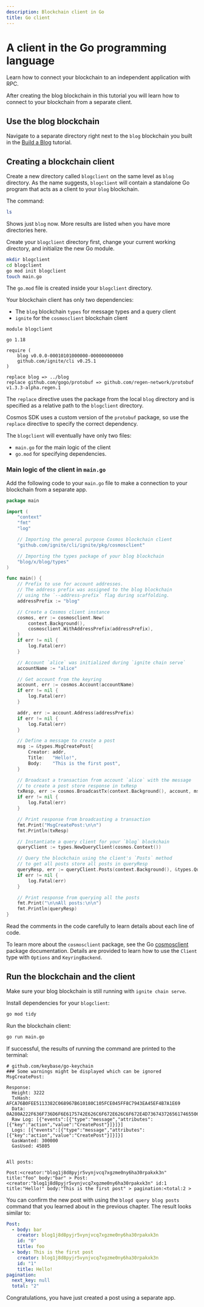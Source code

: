 ```yaml
---
description: Blockchain client in Go
title: Go client
---
```


# A client in the Go programming language

Learn how to connect your blockchain to an independent application with RPC.

After creating the blog blockchain in this tutorial you will learn how to
connect to your blockchain from a separate client.

## Use the blog blockchain

Navigate to a separate directory right next to the `blog` blockchain you built
in the [Build a Blog](index.md) tutorial.

## Creating a blockchain client

Create a new directory called `blogclient` on the same level as `blog`
directory. As the name suggests, `blogclient` will contain a standalone Go
program that acts as a client to your `blog` blockchain.

The command:

```bash
ls
```

Shows just `blog` now. More results are listed when you have more directories
here.

Create your `blogclient` directory first, change your current working directory,
and initialize the new Go module.

```bash
mkdir blogclient
cd blogclient
go mod init blogclient
touch main.go
```

The `go.mod` file is created inside your `blogclient` directory.

Your blockchain client has only two dependencies:

- The `blog` blockchain `types` for message types and a query client
- `ignite` for the `cosmosclient` blockchain client

```go-module
module blogclient

go 1.18

require (
	blog v0.0.0-00010101000000-000000000000
	github.com/ignite/cli v0.25.1
)

replace blog => ../blog
replace github.com/gogo/protobuf => github.com/regen-network/protobuf v1.3.3-alpha.regen.1
```

The `replace` directive uses the package from the local `blog` directory and is
specified as a relative path to the `blogclient` directory.

Cosmos SDK uses a custom version of the `protobuf` package, so use the `replace`
directive to specify the correct dependency.

The `blogclient` will eventually have only two files:

- `main.go` for the main logic of the client
- `go.mod` for specifying dependencies.

### Main logic of the client in `main.go`

Add the following code to your `main.go` file to make a connection to your
blockchain from a separate app.

```go
package main

import (
	"context"
	"fmt"
	"log"

	// Importing the general purpose Cosmos blockchain client
	"github.com/ignite/cli/ignite/pkg/cosmosclient"

	// Importing the types package of your blog blockchain
	"blog/x/blog/types"
)

func main() {
	// Prefix to use for account addresses.
	// The address prefix was assigned to the blog blockchain
	// using the `--address-prefix` flag during scaffolding.
	addressPrefix := "blog"

	// Create a Cosmos client instance
	cosmos, err := cosmosclient.New(
		context.Background(),
		cosmosclient.WithAddressPrefix(addressPrefix),
	)
	if err != nil {
		log.Fatal(err)
	}

	// Account `alice` was initialized during `ignite chain serve`
	accountName := "alice"

	// Get account from the keyring
	account, err := cosmos.Account(accountName)
	if err != nil {
		log.Fatal(err)
	}

	addr, err := account.Address(addressPrefix)
	if err != nil {
		log.Fatal(err)
	}

	// Define a message to create a post
	msg := &types.MsgCreatePost{
		Creator: addr,
		Title:   "Hello!",
		Body:    "This is the first post",
	}

	// Broadcast a transaction from account `alice` with the message
	// to create a post store response in txResp
	txResp, err := cosmos.BroadcastTx(context.Background(), account, msg)
	if err != nil {
		log.Fatal(err)
	}

	// Print response from broadcasting a transaction
	fmt.Print("MsgCreatePost:\n\n")
	fmt.Println(txResp)

	// Instantiate a query client for your `blog` blockchain
	queryClient := types.NewQueryClient(cosmos.Context())

	// Query the blockchain using the client's `Posts` method
	// to get all posts store all posts in queryResp
	queryResp, err := queryClient.Posts(context.Background(), &types.QueryPostsRequest{})
	if err != nil {
		log.Fatal(err)
	}

	// Print response from querying all the posts
	fmt.Print("\n\nAll posts:\n\n")
	fmt.Println(queryResp)
}
```

Read the comments in the code carefully to learn details about each line of
code.

To learn more about the `cosmosclient` package, see the Go
[cosmosclient](https://pkg.go.dev/github.com/ignite/cli/ignite/pkg/cosmosclient)
package documentation. Details are provided to learn how to use the `Client`
type with `Options` and `KeyringBackend`.

## Run the blockchain and the client

Make sure your blog blockchain is still running with `ignite chain serve`.

Install dependencies for your `blogclient`:

```bash
go mod tidy
```

Run the blockchain client:

```bash
go run main.go
```

If successful, the results of running the command are printed to the terminal:

```
# github.com/keybase/go-keychain
### Some warnings might be displayed which can be ignored
MsgCreatePost:

Response:
  Height: 3222
  TxHash: AFCA76B0FEE5113382C068967B610180C105FCE045FF8C7943EA45EF4B7A1E69
  Data: 0A280A222F636F736D6F6E6175742E626C6F672E626C6F672E4D7367437265617465506F737412020801
  Raw Log: [{"events":[{"type":"message","attributes":[{"key":"action","value":"CreatePost"}]}]}]
  Logs: [{"events":[{"type":"message","attributes":[{"key":"action","value":"CreatePost"}]}]}]
  GasWanted: 300000
  GasUsed: 45805


All posts:

Post:<creator:"blog1j8d8pyjr5vynjvcq7xgzme0ny6ha30rpakxk3n" title:"foo" body:"bar" > Post:<creator:"blog1j8d8pyjr5vynjvcq7xgzme0ny6ha30rpakxk3n" id:1 title:"Hello!" body:"This is the first post" > pagination:<total:2 >
```

You can confirm the new post with using the `blogd query blog posts` command
that you learned about in the previous chapter. The result looks similar to:

```yaml
Post:
  - body: bar
    creator: blog1j8d8pyjr5vynjvcq7xgzme0ny6ha30rpakxk3n
    id: "0"
    title: foo
  - body: This is the first post
    creator: blog1j8d8pyjr5vynjvcq7xgzme0ny6ha30rpakxk3n
    id: "1"
    title: Hello!
pagination:
  next_key: null
  total: "2"
```

Congratulations, you have just created a post using a separate app.
